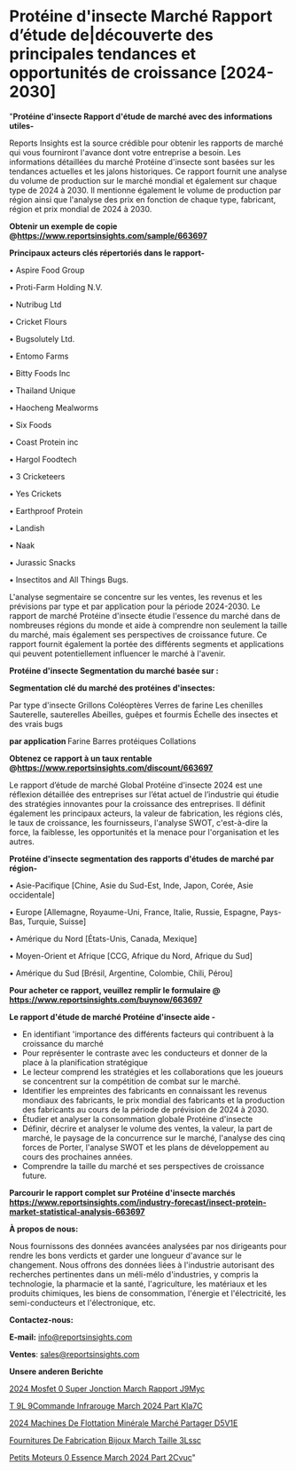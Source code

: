 # Protéine d'insecte Marché Rapport d’étude de|découverte des principales tendances et opportunités de croissance [2024-2030]

"<strong>Protéine d'insecte Rapport d'étude de marché avec des informations utiles-</strong>

Reports Insights est la source crédible pour obtenir les rapports de marché qui vous fourniront l'avance dont votre entreprise a besoin. Les informations détaillées du marché Protéine d'insecte sont basées sur les tendances actuelles et les jalons historiques. Ce rapport fournit une analyse du volume de production sur le marché mondial et également sur chaque type de 2024 à 2030. Il mentionne également le volume de production par région ainsi que l'analyse des prix en fonction de chaque type, fabricant, région et prix mondial de 2024 à 2030.

<strong><b>Obtenir un exemple de copie @</b></strong><a href=https://www.reportsinsights.com/sample/663697><strong><b>https://www.reportsinsights.com/sample/663697</b></strong></a>

<b>Principaux acteurs clés répertoriés dans le rapport-</b>

<b> </b>• Aspire Food Group

• Proti-Farm Holding N.V.

• Nutribug Ltd

• Cricket Flours

• Bugsolutely Ltd.

• Entomo Farms

• Bitty Foods Inc

• Thailand Unique

• Haocheng Mealworms

• Six Foods

• Coast Protein inc

• Hargol Foodtech

• 3 Cricketeers

• Yes Crickets

• Earthproof Protein

• Landish

• Naak

• Jurassic Snacks

• Insectitos and All Things Bugs.

L'analyse segmentaire se concentre sur les ventes, les revenus et les prévisions par type et par application pour la période 2024-2030. Le rapport de marché Protéine d'insecte étudie l'essence du marché dans de nombreuses régions du monde et aide à comprendre non seulement la taille du marché, mais également ses perspectives de croissance future. Ce rapport fournit également la portée des différents segments et applications qui peuvent potentiellement influencer le marché à l'avenir.

<strong>Protéine d'insecte Segmentation du marché basée sur :</strong>

<strong> Segmentation clé du marché des protéines d'insectes: </strong>

Par type d'insecte
Grillons
Coléoptères
Verres de farine
Les chenilles
Sauterelle, sauterelles
Abeilles, guêpes et fourmis
Échelle des insectes et des vrais bugs

<strong> par application </strong>
Farine
Barres protéiques
Collations

<strong><b>Obtenez ce rapport à un taux rentable @</b></strong><a href=https://www.reportsinsights.com/discount/663697><strong><b>https://www.reportsinsights.com/discount/663697</b></strong></a>

Le rapport d’étude de marché Global Protéine d'insecte 2024 est une réflexion détaillée des entreprises sur l’état actuel de l’industrie qui étudie des stratégies innovantes pour la croissance des entreprises. Il définit également les principaux acteurs, la valeur de fabrication, les régions clés, le taux de croissance, les fournisseurs, l'analyse SWOT, c'est-à-dire la force, la faiblesse, les opportunités et la menace pour l'organisation et les autres.

<strong>Protéine d'insecte segmentation des rapports d'études de marché par région-</strong>

• Asie-Pacifique [Chine, Asie du Sud-Est, Inde, Japon, Corée, Asie occidentale]

• Europe [Allemagne, Royaume-Uni, France, Italie, Russie, Espagne, Pays-Bas, Turquie, Suisse]

• Amérique du Nord [États-Unis, Canada, Mexique]

• Moyen-Orient et Afrique [CCG, Afrique du Nord, Afrique du Sud]

• Amérique du Sud [Brésil, Argentine, Colombie, Chili, Pérou]

<strong>Pour acheter ce rapport, veuillez remplir le formulaire @   <a href=https://www.reportsinsights.com/buynow/663697>https://www.reportsinsights.com/buynow/663697</a></strong>

<strong>Le rapport d'étude de marché Protéine d'insecte aide -</strong>
<ul>
  <li>En identifiant 'importance des différents facteurs qui contribuent à la croissance du marché</li>
  <li>Pour représenter le contraste avec les conducteurs et donner de la place à la planification stratégique</li>
  <li>Le lecteur comprend les stratégies et les collaborations que les joueurs se concentrent sur la compétition de combat sur le marché.</li>
  <li>Identifier les empreintes des fabricants en connaissant les revenus mondiaux des fabricants, le prix mondial des fabricants et la production des fabricants au cours de la période de prévision de 2024 à 2030.</li>
  <li>Étudier et analyser la consommation globale Protéine d'insecte</li>
  <li>Définir, décrire et analyser le volume des ventes, la valeur, la part de marché, le paysage de la concurrence sur le marché, l'analyse des cinq forces de Porter, l'analyse SWOT et les plans de développement au cours des prochaines années.</li>
  <li>Comprendre la taille du marché et ses perspectives de croissance future.</li>
</ul>

<strong>Parcourir le rapport complet sur Protéine d'insecte marchés <a href=https://www.reportsinsights.com/industry-forecast/insect-protein-market-statistical-analysis-663697>https://www.reportsinsights.com/industry-forecast/insect-protein-market-statistical-analysis-663697</a></strong>

<strong>À propos de nous:</strong>

Nous fournissons des données avancées analysées par nos dirigeants pour rendre les bons verdicts et garder une longueur d'avance sur le changement. Nous offrons des données liées à l'industrie autorisant des recherches pertinentes dans un méli-mélo d'industries, y compris la technologie, la pharmacie et la santé, l'agriculture, les matériaux et les produits chimiques, les biens de consommation, l'énergie et l'électricité, les semi-conducteurs et l'électronique, etc.

<strong>Contactez-nous:</strong>

<strong>E-mail:</strong> <a href=mailto:info@reportsinsights.com>info@reportsinsights.com</a>

<strong>Ventes</strong>: <a href=mailto:sales@reportsinsights.com>sales@reportsinsights.com</a>

<strong>Unsere anderen Berichte</strong>

<a href=https://www.linkedin.com/pulse/2024-mosfet-%C3%A0-super-jonction-march%C3%A9-rapport-j9myc/>2024 Mosfet  0 Super Jonction March Rapport J9Myc</a>

<a href=https://www.linkedin.com/pulse/t%C3%A9l%C3%A9commande-infrarouge-march%C3%A9-2024-part-kla7c/>T 9L 9Commande Infrarouge March 2024 Part Kla7C</a>

<a href=https://www.linkedin.com/pulse/2024-machines-de-flottation-minérale-marché-partager-d5v1e/>2024 Machines De Flottation Minérale Marché Partager D5V1E</a>

<a href=https://www.linkedin.com/pulse/fournitures-de-fabrication-bijoux-march%C3%A9-taille-3lssc/>Fournitures De Fabrication Bijoux March Taille 3Lssc</a>

<a href=https://www.linkedin.com/pulse/petits-moteurs-%C3%A0-essence-march%C3%A9-2024-part-2cvuc/>Petits Moteurs  0 Essence March 2024 Part 2Cvuc</a>"
